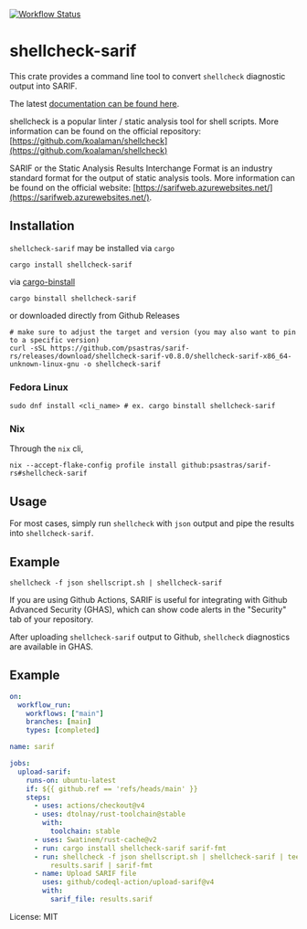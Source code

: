 [![Workflow Status](https://github.com/psastras/sarif-rs/workflows/main/badge.svg)](https://github.com/psastras/sarif-rs/actions?query=workflow%3A%22main%22)

# shellcheck-sarif

This crate provides a command line tool to convert `shellcheck` diagnostic
output into SARIF.

The latest [documentation can be found here](https://docs.rs/shellcheck_sarif).

shellcheck is a popular linter / static analysis tool for shell scripts. More
information can be found on the official repository:
[https://github.com/koalaman/shellcheck](https://github.com/koalaman/shellcheck)

SARIF or the Static Analysis Results Interchange Format is an industry standard
format for the output of static analysis tools. More information can be found on
the official website:
[https://sarifweb.azurewebsites.net/](https://sarifweb.azurewebsites.net/).

## Installation

`shellcheck-sarif` may be installed via `cargo`

```shell
cargo install shellcheck-sarif
```

via [cargo-binstall](https://github.com/cargo-bins/cargo-binstall)

```shell
cargo binstall shellcheck-sarif
```

or downloaded directly from Github Releases

```shell
# make sure to adjust the target and version (you may also want to pin to a specific version)
curl -sSL https://github.com/psastras/sarif-rs/releases/download/shellcheck-sarif-v0.8.0/shellcheck-sarif-x86_64-unknown-linux-gnu -o shellcheck-sarif
```

### Fedora Linux

```shell
sudo dnf install <cli_name> # ex. cargo binstall shellcheck-sarif
```

### Nix

Through the `nix` cli,

```shell
nix --accept-flake-config profile install github:psastras/sarif-rs#shellcheck-sarif
```

## Usage

For most cases, simply run `shellcheck` with `json` output and pipe the results
into `shellcheck-sarif`.

## Example

```shell
shellcheck -f json shellscript.sh | shellcheck-sarif
```

If you are using Github Actions, SARIF is useful for integrating with Github
Advanced Security (GHAS), which can show code alerts in the "Security" tab of
your repository.

After uploading `shellcheck-sarif` output to Github, `shellcheck` diagnostics
are available in GHAS.

## Example

```yaml
on:
  workflow_run:
    workflows: ["main"]
    branches: [main]
    types: [completed]

name: sarif

jobs:
  upload-sarif:
    runs-on: ubuntu-latest
    if: ${{ github.ref == 'refs/heads/main' }}
    steps:
      - uses: actions/checkout@v4
      - uses: dtolnay/rust-toolchain@stable
        with:
          toolchain: stable
      - uses: Swatinem/rust-cache@v2
      - run: cargo install shellcheck-sarif sarif-fmt
      - run: shellcheck -f json shellscript.sh | shellcheck-sarif | tee
          results.sarif | sarif-fmt
      - name: Upload SARIF file
        uses: github/codeql-action/upload-sarif@v4
        with:
          sarif_file: results.sarif
```

License: MIT
